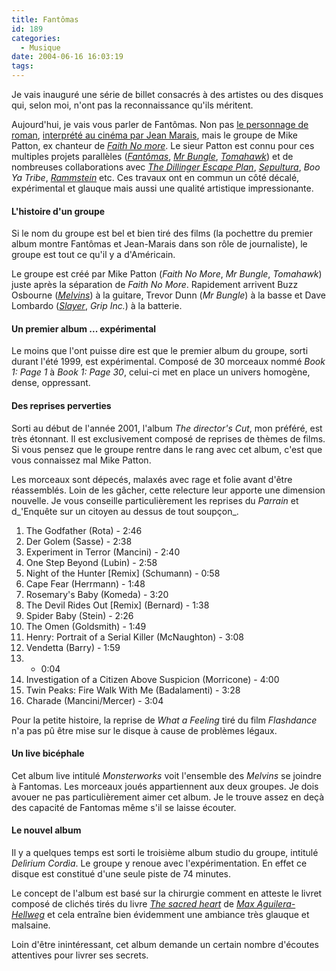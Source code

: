 ```yaml
---
title: Fantômas
id: 189
categories:
  - Musique
date: 2004-06-16 16:03:19
tags:
---
```


Je vais inauguré une série de billet consacrés à des artistes ou des disques qui, selon moi, n'ont pas la reconnaissance qu'ils méritent.

Aujourd'hui, je vais vous parler de Fantômas. Non pas [le personnage de roman](http://perso.wanadoo.fr/fantomasfr/Fant007.htm "Fantômas"), [interprété au cinéma par Jean Marais](http://perso.wanadoo.fr/fantomasfr/Fant107.htm "Fantômas"), mais le groupe de Mike Patton, ex chanteur de _[Faith No more](http://www.fnm.com/ "Faith No More")_. Le sieur Patton est connu pour ces multiples projets parallèles (_[Fantômas](http://www.ipecac.com/fantomas.php "Fantômas")_, _[Mr Bungle](http://www.bunglefever.com/ "Bunglefever")_, _[Tomahawk](http://www.ipecac.com/bio.php?id=9 "Tomahawk")_) et de nombreuses collaborations avec _[The Dillinger Escape Plan](http://www.dillingerescapeplan.com/ "the Dillinger Compound")_, _[Sepultura](http://www.sepultura.com.br/ "SEPULTURA&nbsp;: Official website")_, _Boo Ya Tribe_, _[Rammstein](http://www.rammstein.com/ "Rammstein")_ etc. Ces travaux ont en commun un côté décalé, expérimental et glauque mais aussi une qualité artistique impressionante.

#### L'histoire d'un groupe

Si le nom du groupe est bel et bien tiré des films (la pochettre du premier album montre Fantômas et Jean-Marais dans son rôle de journaliste), le groupe est tout ce qu'il y a d'Américain.

Le groupe est créé par Mike Patton (_Faith No More_, _Mr Bungle_, _Tomahawk_) juste après la séparation de _Faith No More_. Rapidement arrivent Buzz Osbourne (_[Melvins](http://www.ipecac.com/bio.php?id=5 "Melvins")_) à la guitare, Trevor Dunn (_Mr Bungle_) à la basse et Dave Lombardo (_[Slayer](http://www.diabolus.net/ "S L A Y E R: Diabolus in Musica")_, _Grip Inc._) à la batterie.

#### Un premier album ... expérimental

Le moins que l'ont puisse dire est que le premier album du groupe, sorti durant l'été 1999, est expérimental. Composé de 30 morceaux nommé _Book 1: Page 1_ à _Book 1: Page 30_, celui-ci met en place un univers homogène, dense, oppressant.

#### Des reprises perverties

Sorti au début de l'année 2001, l'album _The director's Cut_, mon préféré, est très étonnant. Il est exclusivement composé de reprises de thèmes de films. Si vous pensez que le groupe rentre dans le rang avec cet album, c'est que vous connaissez mal Mike Patton.

Les morceaux sont dépecés, malaxés avec rage et folie avant d'être réassemblés. Loin de les gâcher, cette relecture leur apporte une dimension nouvelle. Je vous conseille particulièrement les reprises du _Parrain_ et d_'Enquête sur un citoyen au dessus de tout soupçon_.

1.  The Godfather (Rota) - 2:46
2.  Der Golem (Sasse) - 2:38
3.  Experiment in Terror (Mancini) - 2:40
4.  One Step Beyond (Lubin) - 2:58
5.  Night of the Hunter [Remix] (Schumann) - 0:58
6.  Cape Fear (Herrmann) - 1:48
7.  Rosemary's Baby (Komeda) - 3:20
8.  The Devil Rides Out [Remix] (Bernard) - 1:38
9.  Spider Baby (Stein) - 2:26
10.  The Omen (Goldsmith) - 1:49
11.  Henry: Portrait of a Serial Killer (McNaughton) - 3:08
12.  Vendetta (Barry) - 1:59
13.  - 0:04
14.  Investigation of a Citizen Above Suspicion (Morricone) - 4:00
15.  Twin Peaks: Fire Walk With Me (Badalamenti) - 3:28
16.  Charade (Mancini/Mercer) - 3:04 

Pour la petite histoire, la reprise de _What a Feeling_ tiré du film _Flashdance_ n'a pas pû être mise sur le disque à cause de problèmes légaux.

#### Un live bicéphale

Cet album live intitulé _Monsterworks_ voit l'ensemble des _Melvins_ se joindre à Fantomas. Les morceaux joués appartiennent aux deux groupes. Je dois avouer ne pas particulièrement aimer cet album. Je le trouve assez en deçà des capacité de Fantomas même s'il se laisse écouter.

#### Le nouvel album

Il y a quelques temps est sorti le troisième album studio du groupe, intitulé _Delìrium Cordìa_. Le groupe y renoue avec l'expérimentation. En effet ce disque est constitué d'une seule piste de 74 minutes.

Le concept de l'album est basé sur la chirurgie comment en atteste le livret composé de clichés tirés du livre _[The sacred heart](http://www.amazon.com/exec/obidos/ASIN/0821223771/103-3898417-3660622 "The Sacred Heart: An Atlas of the Body Seen Through Invasive Surgery")_ de _[Max Aguilera-Hellweg](http://www.twbookmark.com/authors/6/600/ "Max Aguilera-Hellweg")_ et cela entraîne bien évidemment une ambiance très glauque et malsaine.

Loin d'être inintéressant, cet album demande un certain nombre d'écoutes attentives pour livrer ses secrets.